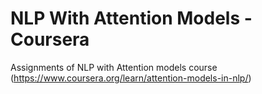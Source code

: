 # NLP With Attention Models - Coursera
Assignments of NLP with Attention models course (https://www.coursera.org/learn/attention-models-in-nlp/)
